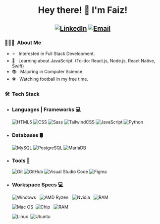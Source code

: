 <h1 align="center"> Hey there! 👋 I'm Faiz!</h1>
<h2 align="center">
<a href="https://www.linkedin.com/in/faiz-haji-ali-rahim/"><img alt="LinkedIn" src="https://img.shields.io/badge/LinkedIn-Faiz%20Rahim-blue?style=for-the-badge&logo=linkedin"></a>
<a href="mailto:faizuddin1280@gmail.com"><img alt="Email" src="https://img.shields.io/badge/Email-faizuddin1280@gmail.com-red?style=for-the-badge&logo=gmail"></a>
</h2>

<h3> 👨🏻‍💻 &nbsp;About Me </h3>

- ⭐️ &nbsp; Interested in Full Stack Development.
- 🤔 &nbsp; Learning about JavaScript. (To-do: React.js, Node.js, React Native, Swift)
- 📚 &nbsp; Majoring in Computer Science.
- ⚽️ &nbsp; Watching football in my free time.

<h3> 🛠 &nbsp;Tech Stack</h3>

- ### Languages | Frameworks 💻 &nbsp;
  ![HTML5](https://img.shields.io/badge/HTML5-E34F26?style=for-the-badge&logo=html5&logoColor=white)
  ![CSS](https://img.shields.io/badge/CSS3-1572B6?style=for-the-badge&logo=css3&logoColor=white)
  ![Sass](https://img.shields.io/badge/Sass-CC6699?style=for-the-badge&logo=sass&logoColor=white)
  ![TailwindCSS](https://img.shields.io/badge/Tailwind_CSS-38B2AC?style=for-the-badge&logo=tailwind-css&logoColor=white)
  ![JavaScript](https://img.shields.io/badge/JavaScript-323330?style=for-the-badge&logo=javascript&logoColor=F7DF1E)
  ![Python](https://img.shields.io/badge/Python-FFD43B?style=for-the-badge&logo=python&logoColor=darkgreen)
  
- ### Databases 🛢 &nbsp;
  ![MySQL](https://img.shields.io/badge/MySQL-00000F?style=for-the-badge&logo=mysql&logoColor=white)
  ![PostgreSQL](https://img.shields.io/badge/PostgreSQL-316192?style=for-the-badge&logo=postgresql&logoColor=white)
  ![MariaDB](https://img.shields.io/badge/MariaDB-003545?style=for-the-badge&logo=mariadb&logoColor=white)
 
- ### Tools 🔧 &nbsp;
  ![Git](https://img.shields.io/badge/Git-F05032?style=for-the-badge&logo=git&logoColor=white)
  ![GitHub](https://img.shields.io/badge/GitHub-100000?style=for-the-badge&logo=github&logoColor=white)
  ![Visual Studio Code](https://img.shields.io/badge/Visual_Studio_Code-0078D4?style=for-the-badge&logo=visual%20studio%20code&logoColor=white)
  ![Figma](https://img.shields.io/badge/Figma-F24E1E?style=for-the-badge&logo=figma&logoColor=white)

  
- ### Workspace Specs 💻 &nbsp;
  ![Windows](https://img.shields.io/badge/Windows-0078D6?style=for-the-badge&logo=windows&logoColor=white) &nbsp; ![AMD Ryzen](https://img.shields.io/badge/AMD-Ryzen_5_3600-ED1C24?style=for-the-badge&logo=amd&logoColor=white) &nbsp; ![Nvidia](https://img.shields.io/badge/NVIDIA-GTX1660S-76B900?style=for-the-badge&logo=nvidia&logoColor=white) &nbsp; ![RAM](https://img.shields.io/badge/RAM-16GB-%230071C5.svg?&style=for-the-badge&logoColor=white)
  
  ![Mac OS](https://img.shields.io/badge/mac%20os-000000?style=for-the-badge&logo=apple&logoColor=white) &nbsp;![Chip](https://img.shields.io/badge/Apple-Apple_M1-999999?style=for-the-badge&logo=apple&logoColor=white) &nbsp; ![RAM](https://img.shields.io/badge/RAM-8GB-%230071C5.svg?&style=for-the-badge&logoColor=white)

  ![Linux](https://img.shields.io/badge/Linux-FCC624?style=for-the-badge&logo=linux&logoColor=black) &nbsp;![Ubuntu](https://img.shields.io/badge/Ubuntu-E95420?style=for-the-badge&logo=ubuntu&logoColor=white)
